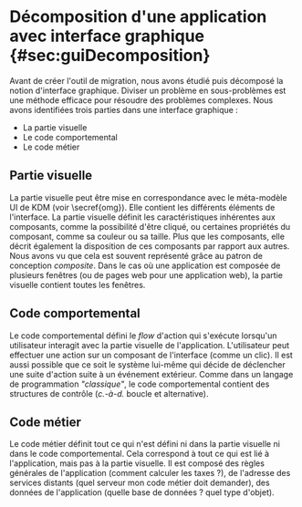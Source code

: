 # Décomposition d'une application avec interface graphique {#sec:guiDecomposition}

Avant de créer l'outil de migration,
    nous avons étudié puis décomposé la notion d'interface graphique.
Diviser un problème en sous-problèmes est une méthode efficace pour résoudre des problèmes complexes.
Nous avons identifiées trois parties dans une interface graphique :

* La partie visuelle
* Le code comportemental
* Le code métier

## Partie visuelle

La partie visuelle peut être mise en correspondance avec le méta-modèle UI de KDM (voir \secref{omg}).
Elle contient les différents éléments de l'interface.
La partie visuelle définit les caractéristiques inhérentes aux composants, comme la possibilité d'être cliqué,
    ou certaines propriétés du composant, comme sa couleur ou sa taille.
Plus que les composants, elle décrit également la disposition
    de ces composants par rapport aux autres.
Nous avons vu que cela est souvent représenté grâce au patron de conception  _composite_.
Dans le cas où une application est composée de plusieurs fenêtres (ou de pages web pour une application web),
    la partie visuelle contient toutes les fenêtres.

## Code comportemental

Le code comportemental défini le _flow_ d'action qui s'exécute lorsqu'un
    utilisateur interagit avec la partie visuelle de l'application.
L'utilisateur peut effectuer une action sur un composant de l'interface (comme un clic).
Il est aussi possible que ce soit le système lui-même qui décide de déclencher une suite d'action suite à un événement extérieur.
Comme dans un langage de programmation _"classique"_, le code comportemental contient des structures de contrôle (_c.-à-d._ boucle et alternative).

## Code métier

Le code métier définit tout ce qui n'est défini ni dans la partie visuelle ni dans le code comportemental.
Cela correspond à tout ce qui est lié à l'application, mais pas à la partie visuelle.
Il est composé des règles générales de l'application
    (comment calculer les taxes ?), de l'adresse des services distants (quel serveur mon code métier doit demander), des données de l'application (quelle base de données ? quel type d'objet).
